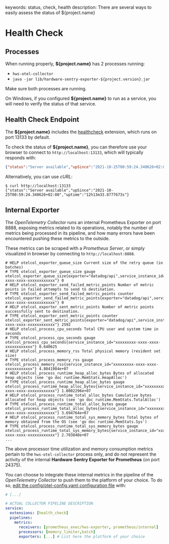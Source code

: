keywords: status, check, health
description: There are several ways to easily assess the status of ${project.name}

# Health Check

## Processes

When running properly, **${project.name}** has 2 processes running:

* `hws-otel-collector`
* `java -jar lib/hardware-sentry-exporter-${project.version}.jar`

Make sure both processes are running.

On Windows, if you configured **${project.name}** to run as a service, you will need to verify the status of that service.

## Health Check Endpoint

The **${project.name}** includes the [healthcheck](https://github.com/open-telemetry/opentelemetry-collector-contrib/tree/main/extension/healthcheckextension) extension, which runs on port 13133 by default.

To check the status of **${project.name}**, you can therefore use your browser to connect to `http://localhost:13133`, which will typically responds with:

```json
{"status":"Server available","upSince":"2021-10-25T00:59:24.340626+02:00","uptime":"12h12m21.5832293s"}
```

Alternatively, you can use *cURL*:

```shell-session
$ curl http://localhost:13133
{"status":"Server available","upSince":"2021-10-25T00:59:24.340626+02:00","uptime":"12h13m33.8777673s"}
```

## Internal Exporter

The *OpenTelemetry Collector* runs an internal Prometheus Exporter on port 8888, exposing metrics related to its operations, notably the number of metrics being processed in its pipeline, and how many errors have been encountered pushing these metrics to the outside.

These metrics can be scraped with a *Prometheus Server*, or simply visualized in browser by connecting to `http://localhost:8888`.

```text
# HELP otelcol_exporter_queue_size Current size of the retry queue (in batches)
# TYPE otelcol_exporter_queue_size gauge
otelcol_exporter_queue_size{exporter="datadog/api",service_instance_id="xxxxxxxxx-xxxx-xxxx-xxxxxxxxxxxx"} 0
# HELP otelcol_exporter_send_failed_metric_points Number of metric points in failed attempts to send to destination.
# TYPE otelcol_exporter_send_failed_metric_points counter
otelcol_exporter_send_failed_metric_points{exporter="datadog/api",service_instance_id="xxxxxxxxx-xxxx-xxxx-xxxxxxxxxxxx"} 0
# HELP otelcol_exporter_sent_metric_points Number of metric points successfully sent to destination.
# TYPE otelcol_exporter_sent_metric_points counter
otelcol_exporter_sent_metric_points{exporter="datadog/api",service_instance_id="xxxxxxxxx-xxxx-xxxx-xxxxxxxxxxxx"} 2592
# HELP otelcol_process_cpu_seconds Total CPU user and system time in seconds
# TYPE otelcol_process_cpu_seconds gauge
otelcol_process_cpu_seconds{service_instance_id="xxxxxxxxx-xxxx-xxxx-xxxxxxxxxxxx"} 0.640625
# HELP otelcol_process_memory_rss Total physical memory (resident set size)
# TYPE otelcol_process_memory_rss gauge
otelcol_process_memory_rss{service_instance_id="xxxxxxxxx-xxxx-xxxx-xxxxxxxxxxxx"} 4.8041984e+07
# HELP otelcol_process_runtime_heap_alloc_bytes Bytes of allocated heap objects (see 'go doc runtime.MemStats.HeapAlloc')
# TYPE otelcol_process_runtime_heap_alloc_bytes gauge
otelcol_process_runtime_heap_alloc_bytes{service_instance_id="xxxxxxxxx-xxxx-xxxx-xxxxxxxxxxxx"} 1.0002296e+07
# HELP otelcol_process_runtime_total_alloc_bytes Cumulative bytes allocated for heap objects (see 'go doc runtime.MemStats.TotalAlloc')
# TYPE otelcol_process_runtime_total_alloc_bytes gauge
otelcol_process_runtime_total_alloc_bytes{service_instance_id="xxxxxxxxx-xxxx-xxxx-xxxxxxxxxxxx"} 3.694764e+07
# HELP otelcol_process_runtime_total_sys_memory_bytes Total bytes of memory obtained from the OS (see 'go doc runtime.MemStats.Sys')
# TYPE otelcol_process_runtime_total_sys_memory_bytes gauge
otelcol_process_runtime_total_sys_memory_bytes{service_instance_id="xxxxxxxxx-xxxx-xxxx-xxxxxxxxxxxx"} 2.703848e+07
...
```

The above processor time utilization and memory consumption metrics pertain to the `hws-otel-collector` process only, and do not represent the activity of the internal **Hardware Sentry Exporter for Prometheus** (on port 24375).

You can choose to integrate these internal metrics in the pipeline of the *OpenTelemetry Collector* to push them to the platform of your choice. To do so, [edit the config/otel-config.yaml configuration file](../configuration/configure-otel.md) with:

```yaml
# [...]

# ACTUAL COLLECTOR PIPELINE DESCRIPTION
service:
  extensions: [health_check]
  pipelines:
    metrics:
      receivers: [prometheus_exec/hws-exporter, prometheus/internal]
      processors: [memory_limiter,batch]
      exporters: [...] # List here the platform of your choice
```
